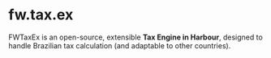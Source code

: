 # fw.tax.ex
FWTaxEx is an open-source, extensible **Tax Engine in Harbour**, designed to handle Brazilian tax calculation (and adaptable to other countries).
